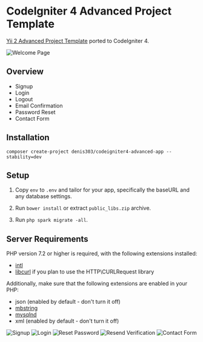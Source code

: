 # CodeIgniter 4 Advanced Project Template

[Yii 2 Advanced Project Template](https://github.com/yiisoft/yii2-app-advanced) ported to CodeIgniter 4.

![Welcome Page](https://github.com/denis303/codeigniter4-advanced-app/blob/master/_images/screen_welcome.png?raw=true)

## Overview

  - Signup
  - Login
  - Logout
  - Email Confirmation
  - Password Reset
  - Contact Form

## Installation

`composer create-project denis303/codeigniter4-advanced-app --stability=dev`

## Setup

1. Copy `env` to `.env` and tailor for your app, specifically the baseURL
and any database settings.

2. Run `bower install` or extract `public_libs.zip` archive. 

3. Run `php spark migrate -all`.

## Server Requirements

PHP version 7.2 or higher is required, with the following extensions installed: 

- [intl](http://php.net/manual/en/intl.requirements.php)
- [libcurl](http://php.net/manual/en/curl.requirements.php) if you plan to use the HTTP\CURLRequest library

Additionally, make sure that the following extensions are enabled in your PHP:

- json (enabled by default - don't turn it off)
- [mbstring](http://php.net/manual/en/mbstring.installation.php)
- [mysqlnd](http://php.net/manual/en/mysqlnd.install.php)
- xml (enabled by default - don't turn it off)

![Signup](https://github.com/denis303/codeigniter4-advanced-app/blob/master/_images/screen_signup.png?raw=true)
![Login](https://github.com/denis303/codeigniter4-advanced-app/blob/master/_images/screen_login.png?raw=true)
![Reset Password](https://github.com/denis303/codeigniter4-advanced-app/blob/master/_images/screen_reset_password.png?raw=true)
![Resend Verification](https://github.com/denis303/codeigniter4-advanced-app/blob/master/_images/screen_resend_verification.png?raw=true)
![Contact Form](https://github.com/denis303/codeigniter4-advanced-app/blob/master/_images/screen_contact.png?raw=true)
